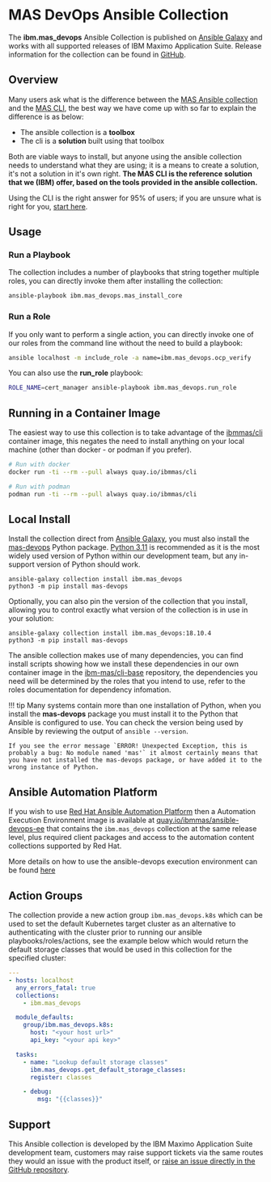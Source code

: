 MAS DevOps Ansible Collection
===============================================================================
The **ibm.mas_devops** Ansible Collection is published on [Ansible Galaxy](https://galaxy.ansible.com/ui/repo/published/ibm/mas_devops/) and works with all supported releases of IBM Maximo Application Suite.  Release information for the collection can be found in [GitHub](https://github.com/ibm-mas/ansible-devops/releases).


Overview
-------------------------------------------------------------------------------
Many users ask what is the difference between the [MAS Ansible collection](https://github.com/ibm-mas/ansible-devops) and the [MAS CLI](https://github.com/ibm-mas/cli), the best way we have come up with so far to explain the difference is as below:

- The ansible collection is a **toolbox**
- The cli is a **solution** built using that toolbox

Both are viable ways to install, but anyone using the ansible collection needs to understand what they are using; it is a means to create a solution, it's not a solution in it's own right.  **The MAS CLI is the reference solution that we (IBM) offer, based on the tools provided in the ansible collection.**

Using the CLI is the right answer for 95% of users; if you are unsure what is right for you, [start here](https://ibm-mas.github.io/cli/guides/install/).


Usage
-------------------------------------------------------------------------------
### Run a Playbook
The collection includes a number of playbooks that string together multiple roles, you can directly invoke them after installing the collection:

```bash
ansible-playbook ibm.mas_devops.mas_install_core
```

### Run a Role
If you only want to perform a single action, you can directly invoke one of our roles from the command line without the need to build a playbook:

```bash
ansible localhost -m include_role -a name=ibm.mas_devops.ocp_verify
```

You can also use the **run_role** playbook:

```bash
ROLE_NAME=cert_manager ansible-playbook ibm.mas_devops.run_role
```

Running in a Container Image
-------------------------------------------------------------------------------
The easiest way to use this collection is to take advantage of the [ibmmas/cli](https://quay.io/repository/ibmmas/cli) container image, this negates the need to install anything on your local machine (other than docker - or podman if you prefer).

```bash
# Run with docker
docker run -ti --rm --pull always quay.io/ibmmas/cli

# Run with podman
podman run -ti --rm --pull always quay.io/ibmmas/cli
```


Local Install
-------------------------------------------------------------------------------
Install the collection direct from [Ansible Galaxy](https://galaxy.ansible.com/ibm/mas_devops), you must also install the [mas-devops](https://pypi.org/project/mas-devops) Python package.  [Python 3.11](https://www.python.org/downloads/) is recommended as it is the most widely used version of Python within our development team, but any in-support version of Python should work.

```
ansible-galaxy collection install ibm.mas_devops
python3 -m pip install mas-devops
```

Optionally, you can also pin the version of the collection that you install, allowing you to control exactly what version of the collection is in use in your solution:

```
ansible-galaxy collection install ibm.mas_devops:18.10.4
python3 -m pip install mas-devops
```

The ansible collection makes use of many dependencies, you can find install scripts showing how we install these dependencies in our own container image in the [ibm-mas/cli-base](https://github.com/ibm-mas/cli-base/tree/stable/image/cli-base/install) repository, the dependencies you need will be determined by the roles that you intend to use, refer to the roles documentation for dependency infomation.

!!! tip
    Many systems contain more than one installation of Python, when you install the **mas-devops** package you must install it to the Python that Ansible is configured to use.  You can check the version being used by Ansible by reviewing the output of `ansible --version`.

    If you see the error message `ERROR! Unexpected Exception, this is probably a bug: No module named 'mas'` it almost certainly means that you have not installed the mas-devops package, or have added it to the wrong instance of Python.


Ansible Automation Platform
-------------------------------------------------------------------------------
If you wish to use [Red Hat Ansible Automation Platform](https://www.redhat.com/en/technologies/management/ansible) then a Automation Execution Environment image is available at [quay.io/ibmmas/ansible-devops-ee](https://quay.io/repository/ibmmas/ansible-devops-ee?tab=tags&tag=latest) that contains the `ibm.mas_devops` collection at the same release level, plus required client packages and access to the automation content collections supported by Red Hat.

More details on how to use the ansible-devops execution environment can be found [here](execution-environment.md)


Action Groups
-------------------------------------------------------------------------------
The collection provide a new action group `ibm.mas_devops.k8s` which can be used to set the default Kubernetes target cluster as an alternative to authenticating with the cluster prior to running our ansible playbooks/roles/actions, see the example below which would return the default storage classes that would be used in this collection for the specified cluster:

```yaml
---
- hosts: localhost
  any_errors_fatal: true
  collections:
    - ibm.mas_devops

  module_defaults:
    group/ibm.mas_devops.k8s:
      host: "<your host url>"
      api_key: "<your api key>"

  tasks:
    - name: "Lookup default storage classes"
      ibm.mas_devops.get_default_storage_classes:
      register: classes

    - debug:
        msg: "{{classes}}"
```


Support
-------------------------------------------------------------------------------
This Ansible collection is developed by the IBM Maximo Application Suite development team, customers may raise support tickets via the same routes they would an issue with the product itself, or [raise an issue directly in the GitHub repository](https://github.com/ibm-mas/ansible-devops/issues).
